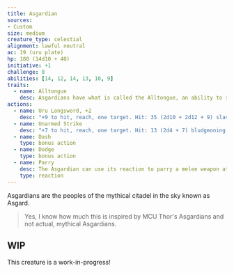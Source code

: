 ```yaml
---
title: Asgardian
sources:
- Custom
size: medium
creature_type: celestial
alignment: lawful neutral
ac: 19 (uru plate)
hp: 180 (14d10 + 40)
initiative: +1
challenge: 8
abilities: [14, 12, 14, 13, 10, 9]
traits:
  - name: Alltongue
    desc: Asgardians have what is called the Alltongue, an ability to speak any and every language.
actions:
  - name: Uru Longsword, +2
    desc: "+9 to hit, reach, one target. Hit: 35 (2d10 + 2d12 + 9) slashing damage + 16 (4d6) radiant damage."
  - name: Unarmed Strike
    desc: "+7 to hit, reach, one target. Hit: 13 (2d4 + 7) bludgeoning damage + 4 (1d6) force damage."
  - name: Dash
    type: bonus action
  - name: Dodge
    type: bonus action
  - name: Parry
    desc: The Asgardian can use its reaction to parry a melee weapon attack taken against them, either rolling 1d6 to add to their AC, potentially causing the attack to miss, or rolling 2d12 to reduce the damage by.
    type: reaction
---
```


Asgardians are the peoples of the mythical citadel in the sky known as Asgard.

> Yes, I know how much this is inspired by MCU Thor's Asgardians and not actual, mythical Asgardians.

## WIP

This creature is a work-in-progress!
